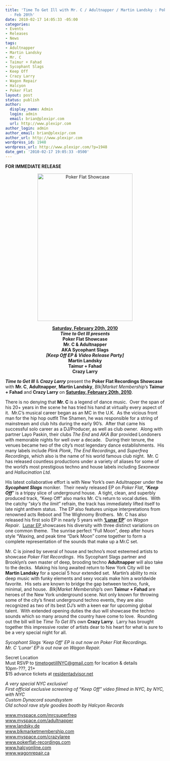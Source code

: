 ```yaml
---
title: 'Time To Get Ill with Mr. C / Adultnapper / Martin Landsky : Poker Flat Showcase
  - Feb 20th'
date: 2010-02-17 14:05:33 -05:00
categories:
- Events
- Releases
- News
tags:
- Adultnapper
- Martin Landsky
- Mr. C
- Taimur + Fahad
- Sycophant Slags
- Keep Off
- Crazy Larry
- Wagon Repair
- Halcyon
- Poker Flat
layout: post
status: publish
author:
  display_name: Admin
  login: admin
  email: brian@plexipr.com
  url: http://www.plexipr.com
author_login: admin
author_email: brian@plexipr.com
author_url: http://www.plexipr.com
wordpress_id: 1948
wordpress_url: http://www.plexipr.com/?p=1948
date_gmt: '2010-02-17 19:05:33 -0500'
---
```


<p><strong>FOR IMMEDIATE RELEASE</strong></p>
<p style="text-align: center;"><a rel="attachment wp-att-1949" href="http://www.plexipr.com/2010/02/17/time-to-get-ill-with-mr-c-adultnapper-martin-landsky-poker-flat-showcase-feb-20th/pokerflat/"><img class="size-full wp-image-1949 aligncenter" title="Poker Flat Showcase" src="http://www.plexipr.com/wp-content/uploads/2010/02/PokerFlat.jpg" alt="Poker Flat Showcase" width="300" height="464" /></a></p>
<p style="text-align: center;"><strong><span style="text-decoration: underline;">Saturday, February 20th, 2010</span><br />
<em>Time to Get Ill presents</em><br />
Poker Flat Showcase<br />
Mr. C &amp; Adultnapper<br />
AKA Sycophant Slags<br />
<em>[Keep Off EP &amp; Video Release Party] </em><br />
Martin Landsky<br />
Taimur + Fahad<br />
Crazy Larry</strong></p>
<p><em><strong>Time to Get Ill</strong></em> &amp; <em><strong>Crazy Larry</strong></em> present the <strong>Poker Flat Recordings Showcase</strong> with <strong>Mr. C</strong>, <strong>Adultnapper</strong>, <strong>Martin Landsky</strong>, <em>Blk|Market Membership</em>’s <strong>Taimur + Fahad</strong> and <strong>Crazy Larry</strong> on <span style="text-decoration: underline;"><strong>Saturday, February 20th, 2010</strong></span>.</p>
<p>There is no denying that <strong>Mr. C</strong> is a legend of dance music.  Over the span of his 20+ years in the scene he has tried his hand at virtually every aspect of it.  Mr.C’s musical career began as an MC in the U.K.  As the vicious front man for the hip hop outfit The Shamen, he was responsible for a string of mainstream and club hits during the early 90’s.  After that came his successful solo career as a DJ/Producer, as well as club owner.  Along with partner Layo Paskin, their clubs <em>The End</em> and <em>AKA Bar</em> provided Londoners with memorable nights for well over a decade.   During their tenure, the venues became two of the city’s most legendary dance establishments.  His many labels include <em>Plink Plonk</em>, <em>The End Recordings</em>, and <em>Superfreq Recordings</em>, which also is the name of his world famous club night.  Mr. C has released countless productions under a variety of aliases for some of the world’s most prestigious techno and house labels including <em>Sexonwax</em> and <em>Hallucination Ltd</em>.</p>
<p>His latest collaborative effort is with New York’s own Adultnapper under the <em><strong>Sycophant Slags</strong></em> moniker.  Their newly released EP on <em>Poker Flat</em>, “<em><strong>Keep Off</strong></em>” is a trippy slice of underground house.  A tight, clean, and superbly produced track, “Keep Off” also marks Mr. C’s return to vocal duties.  With the catchy “<em>sky’s the limit</em>” refrain, the track has immediately lifted itself to late night anthem status.  The EP also features unique interpretations from renowned acts Reboot and The Wighnomy Brothers.  Mr. C has also released his first solo EP in nearly 5 years with <span style="text-decoration: underline;"><strong>‘Lunar EP</strong></span><strong>’</strong> on <em>Wagon Repair</em>.  <span style="text-decoration: underline;">Lunar EP </span>showcases his diversity with three distinct variations on one common theme.  The sunrise perfect “Full Moon”, deep after hours style “Waxing, and peak time “Dark Moon” come together to form a complete representation of the sounds that make up a Mr.C set.</p>
<p>Mr. C is joined by several of house and techno’s most esteemed artists to showcase <em>Poker Flat Recordings</em>.  His Sycophant Slags partner and Brooklyn’s own master of deep, brooding techno <strong>Adultnapper</strong> will also take to the decks.  Making his long awaited return to New York City will be <strong>Martin Landsky</strong> for a special 5 hour extended set.  Martin’s ability to mix deep music with funky elements and sexy vocals make him a worldwide favorite.  His sets are known to bridge the gap between techno, funk, minimal, and house.  <em>Blk|Market Membership</em>’s own <strong>Taimur + Fahad</strong> are heroes of the New York underground scene. Not only known for throwing some of the city’s finest underground techno events, they are also recognized as two of its best DJ’s with a keen ear for upcoming global talent.  With extended opening duties the duo will showcase the techno sounds which so many around the country have come to love.  Rounding out the bill will be <em>Time To Get Ill</em>’s own <strong>Crazy Larry</strong>.  Larry has brought together this impressive roster of artists dear to his heart for what is sure to be a very special night for all.</p>
<p><em>Sycophant Slags ‘Keep Off’ EP is out now on Poker Flat Recordings.<br />
Mr. C ‘Lunar’ EP is out now on Wagon Repair.</em></p>
<p>Secret Location<br />
Must RSVP to <a href="timetogetillNYC@gmail.com">timetogetillNYC@gmail.com</a> for location &amp; details<br />
10pm-???, 21+<br />
$15 advance tickets at <a href="http://www.residentadvisor.net">residentadvisor.net</a></p>
<p><em>A very special NYC exclusive!<br />
First official exclusive screening of “Keep Off” video filmed in NYC, by NYC, with NYC<br />
Custom Dynacord soundsystem<br />
Old school rave style goodies booth by Halcyon Records</em></p>
<p><a href="http://">www.myspace.com/mrcsuperfreq<br />
www.myspace.com/adultnapper<br />
www.landsky.de<br />
www.blkmarketmembership.com<br />
www.myspace.com/crazylaree<br />
www.pokerflat-recordings.com<br />
www.halcyonline.com<br />
www.wagonrepair.ca﻿</a></p>

